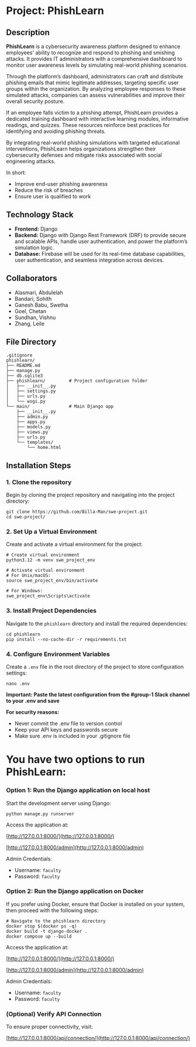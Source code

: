 # Project: PhishLearn
## Description
**PhishLearn** is a cybersecurity awareness platform designed to enhance employees' ability to recognize and respond to phishing and smishing attacks. It provides IT administrators with a comprehensive dashboard to monitor user awareness levels by simulating real-world phishing scenarios.

Through the platform’s dashboard, administrators can craft and distribute phishing emails that mimic legitimate addresses, targeting specific user groups within the organization. By analyzing employee responses to these simulated attacks, companies can assess vulnerabilities and improve their overall security posture.

If an employee falls victim to a phishing attempt, PhishLearn provides a dedicated training dashboard with interactive learning modules, informative readings, and quizzes. These resources reinforce best practices for identifying and avoiding phishing threats.

By integrating real-world phishing simulations with targeted educational interventions, PhishLearn helps organizations strengthen their cybersecurity defenses and mitigate risks associated with social engineering attacks.

In short:

- Improve end-user phishing awareness
- Reduce the risk of breaches
- Ensure user is qualified to work 

## Technology Stack
- **Frontend:** Django
- **Backend:** Django with Django Rest Framework (DRF) to provide secure and scalable APIs, handle user authentication, and power the platform’s simulation logic.
- **Database:** Firebase will be used for its real-time database capabilities, user authentication, and seamless integration across devices.


## Collaborators
- Alasmari, Abdulelah
- Bandari, Sohith
- Ganesh Babu, Swetha
- Goel, Chetan
- Sundhan, Vishnu
- Zhang, Leile

## File Directory
```
.gitignore
phishlearn/
├── README.md
├── manage.py
├── db.sqlite3
├── phishlearn/         # Project configuration folder
│   ├── __init__.py
│   ├── settings.py
│   ├── urls.py
│   └── wsgi.py
└── main/               # Main Django app
    ├── __init__.py
    ├── admin.py
    ├── apps.py
    ├── models.py
    ├── views.py
    ├── urls.py
    └── templates/
        └── home.html
```

## Installation Steps

### 1. Clone the repository
Begin by cloning the project repository and navigating into the project directory:
```
git clone https://github.com/Billa-Man/swe-project.git
cd swe-project/
```

### 2. Set Up a Virtual Environment
Create and activate a virtual environment for the project:
```
# Create virtual environment
python3.12 -m venv swe_project_env

# Activate virtual environment
# For Unix/macOS:
source swe_project_env/bin/activate

# For Windows:
swe_project_env\Scripts\activate
```

### 3. Install Project Dependencies
Navigate to the `phishlearn` directory and install the required dependencies:
```
cd phishlearn
pip install --no-cache-dir -r requirements.txt
```

### 4. Configure Environment Variables
Create a `.env` file in the root directory of the project to store configuration settings:
```
nano .env
```

**Important: Paste the latest configuration from the #group-1 Slack channel to your .env and save** 

**For security reasons:**
- Never commit the .env file to version control
- Keep your API keys and passwords secure
- Make sure .env is included in your .gitignore file

# You have two options to run PhishLearn:

### Option 1: Run the Django application on local host
Start the development server using Django:
```
python manage.py runserver
```

Access the application at:

[http://127.0.0.1:8000/](http://127.0.0.1:8000/)

[http://127.0.0.1:8000/admin](http://127.0.0.1:8000/admin)

Admin Credentials:

- Username: `faculty`
- Password: `faculty` 

### Option 2: Run the Django application on Docker
If you prefer using Docker, ensure that Docker is installed on your system, then proceed with the following steps:

```
# Navigate to the phishlearn directory
docker stop $(docker ps -q)
docker build -t django-docker .
docker compose up --build
```

Access the application at:

[http://127.0.0.1:8000/](http://127.0.0.1:8000/)

[http://127.0.0.1:8000/admin](http://127.0.0.1:8000/admin)

Admin Credentials:

- Username: `faculty`
- Password: `faculty`

### (Optional) Verify API Connection

To ensure proper connectivity, visit:

[http://127.0.0.1:8000/api/connection/](http://127.0.0.1:8000/api/connection/)
